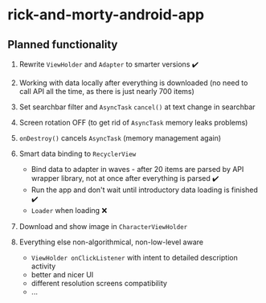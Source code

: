 # rick-and-morty-android-app

## Planned functionality
1. Rewrite `ViewHolder` and `Adapter` to smarter versions :heavy_check_mark:
2. Working with data locally after everything is downloaded (no need to call API all the time, as there is just nearly 700 items)
2. Set searchbar filter and `AsyncTask` `cancel()` at text change in searchbar
3. Screen rotation OFF (to get rid of `AsyncTask` memory leaks problems)
4. `onDestroy()` cancels `AsyncTask` (memory management again)
5. Smart data binding to `RecyclerView`
   * Bind data to adapter in waves - after 20 items are parsed by API wrapper library, not at once after everything is parsed :heavy_check_mark:
   * Run the app and don't wait until introductory data loading is finished :heavy_check_mark:
   * `Loader` when loading :x:
6. Download and show image in `CharacterViewHolder`

7. Everything else non-algorithmical, non-low-level aware
   * `ViewHolder onClickListener` with intent to detailed description activity
   * better and nicer UI
   * different resolution screens compatibility
   * ...
